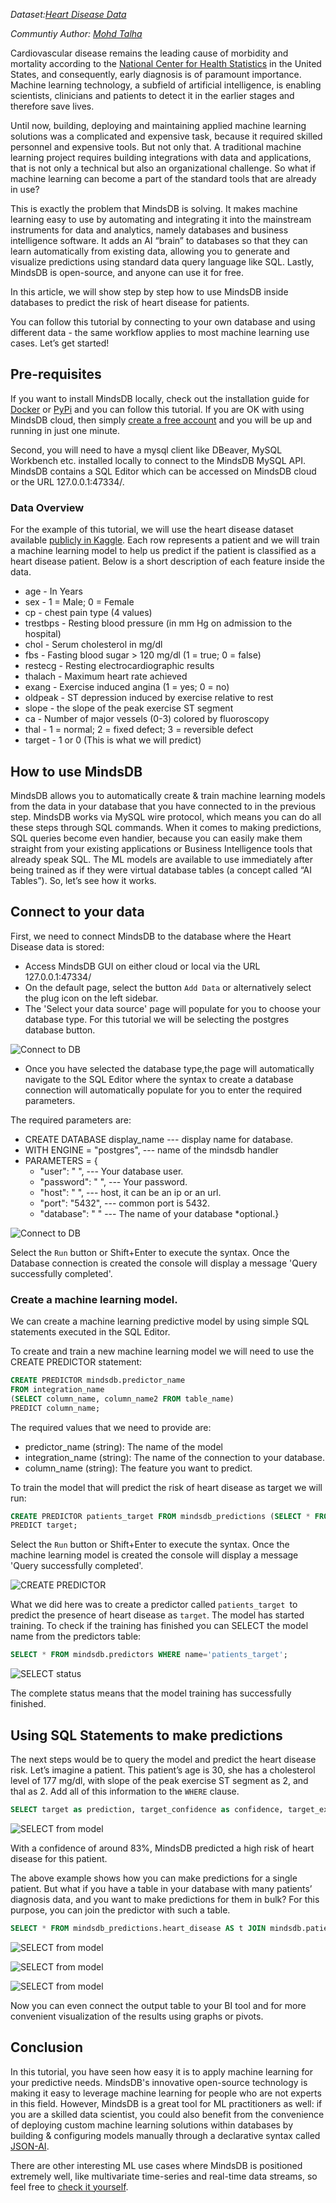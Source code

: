 *Dataset:[Heart Disease Data](https://www.kaggle.com/c/heart-disease-uci/data)*

*Communtiy Author: [Mohd Talha](https://github.com/taltrums)*

Cardiovascular disease remains the leading cause of morbidity and mortality according to the [National Center for Health Statistics](https://www.cdc.gov/nchs/products/databriefs/db328.htm) in the United States, and consequently, early diagnosis is of paramount importance. Machine learning technology, a subfield of artificial intelligence, is enabling scientists, clinicians and patients to detect it in the earlier stages and therefore save lives.
 
Until now, building, deploying and maintaining applied machine learning solutions was a complicated and expensive task, because it required skilled personnel and expensive tools. But not only that. A traditional machine learning project requires building integrations with data and applications, that is not only a technical but also an organizational challenge. So what if machine learning can become a part of the standard tools that are already in use?
 
This is exactly the problem that MindsDB is solving. It makes machine learning easy to use by automating and integrating it into the mainstream instruments for data and analytics, namely databases and business intelligence software. It adds an AI “brain” to databases so that they can learn automatically from existing data, allowing you to generate and visualize predictions using standard data query language like SQL. Lastly, MindsDB is open-source, and anyone can use it for free.
 
In this article, we will show step by step how to use MindsDB inside databases to predict the risk of heart disease for patients. 
 
You can follow this tutorial by connecting to your own database and using different data - the same workflow applies to most machine learning use cases. Let’s get started!

## Pre-requisites

If you want to install MindsDB locally, check out the installation guide for [Docker](https://docs.mindsdb.com/deployment/docker/) or [PyPi](https://docs.mindsdb.com/deployment/pypi/) and you can follow this tutorial.
If you are OK with using MindsDB cloud, then simply [create a free account](https://cloud.mindsdb.com/signup) and you will be up and running in just one minute. 
 
Second, you will need to have a mysql client like DBeaver, MySQL Workbench etc. installed locally to connect to the MindsDB MySQL API. MindsDB contains a SQL Editor which can be accessed on MindsDB cloud or the URL 127.0.0.1:47334/.

### Data Overview

For the example of this tutorial, we will use the heart disease dataset available [publicly in Kaggle](https://www.kaggle.com/c/heart-disease-uci/data). Each row represents a patient and we will train a machine learning model to help us predict if the patient is classified as a heart disease patient. Below is a short description of each feature inside the data.

* age - In Years
* sex - 1 = Male; 0 = Female
* cp - chest pain type (4 values)
* trestbps - Resting blood pressure (in mm Hg on admission to the hospital)
* chol - Serum cholesterol in mg/dl
* fbs - Fasting blood sugar > 120 mg/dl (1 = true; 0 = false)
* restecg - Resting electrocardiographic results
* thalach - Maximum heart rate achieved
* exang - Exercise induced angina (1 = yes; 0 = no)
* oldpeak - ST depression induced by exercise relative to rest
* slope - the slope of the peak exercise ST segment
* ca - Number of major vessels (0-3) colored by fluoroscopy
* thal - 1 = normal; 2 = fixed defect; 3 = reversible defect
* target - 1 or 0 (This is what we will predict)

## How to use MindsDB

MindsDB allows you to automatically create & train machine learning models from the data in your database that you have connected to in the previous step. MindsDB works via MySQL wire protocol, which means you can do all these steps through SQL commands. When it comes to making predictions, SQL queries become even handier, because you can easily make them straight from your existing applications or Business Intelligence tools that already speak SQL. The ML models are available to use immediately after being trained as if they were virtual database tables (a concept called “AI Tables”). 
So, let’s see how it works.

## Connect to your data

First, we need to connect MindsDB to the database where the Heart Disease data is stored:
- Access MindsDB GUI on either cloud or local via the URL 127.0.0.1:47334/
- On the default page, select the button `Add Data` or alternatively select the plug icon on the left sidebar.
- The 'Select your data source' page will populate for you to choose your database type. For this tutorial we will be selecting the postgres database button.

![Connect to DB](/assets/sql/tutorials/heart-disease/database.png)

- Once you have selected the database type,the page will automatically navigate to the SQL Editor where the syntax to create a database connection will automatically populate for you to enter the required parameters.


The required parameters are:

- CREATE DATABASE display_name  --- display name for database. 
- WITH ENGINE = "postgres",     --- name of the mindsdb handler 
- PARAMETERS = {
    - "user": " ",              --- Your database user.
    - "password": " ",          --- Your password.
    - "host": " ",              --- host, it can be an ip or an url. 
    - "port": "5432",           --- common port is 5432.
    - "database": " "           --- The name of your database *optional.}

![Connect to DB](/assets/sql/tutorials/heart-disease/dbintegration.png)

Select the `Run` button or Shift+Enter to execute the syntax. Once the Database connection is created the console will display a message 'Query successfully completed'.
 
### Create a machine learning model.

We can create a machine learning predictive model by using simple SQL statements executed in the SQL Editor.

To create and train a new machine learning model we will need to use the CREATE PREDICTOR statement:

```sql
CREATE PREDICTOR mindsdb.predictor_name
FROM integration_name
(SELECT column_name, column_name2 FROM table_name)
PREDICT column_name;
```

The required values that we need to provide are:

- predictor_name (string): The name of the model
- integration_name (string): The name of the connection to your database.
- column_name (string): The feature you want to predict.

To train the model that will predict the risk of heart disease as target we will run:

```sql
CREATE PREDICTOR patients_target FROM mindsdb_predictions (SELECT * FROM heart_disease)
PREDICT target;
```

Select the `Run` button or Shift+Enter to execute the syntax. Once the machine learning model is created the console will display a message 'Query successfully completed'.
	
![CREATE PREDICTOR](/assets/sql/tutorials/heart-disease/create.png)

What we did here was to create a predictor called `patients_target `to predict the presence of heart disease as `target`. The model has started training. To check if the training has finished you can SELECT the model name from the predictors table:

```sql
SELECT * FROM mindsdb.predictors WHERE name='patients_target';
```

![SELECT status](/assets/sql/tutorials/heart-disease/selectpredictor.png)

The complete status means that the model training has successfully finished.
 
## Using SQL Statements to make predictions

The next steps would be to query the model and predict the heart disease risk. Let’s imagine a patient. This patient’s age is 30, she has a cholesterol level of 177 mg/dl, with slope of the peak exercise ST segment as 2, and thal as 2. Add all of this information to the `WHERE` clause.

```sql
SELECT target as prediction, target_confidence as confidence, target_explain as info FROM mindsdb.patients_target WHERE age=30 AND chol=177 AND slope=2 AND thal=2;
```

![SELECT from model](/assets/sql/tutorials/heart-disease/1prediction.png)

With a confidence of around 83%, MindsDB predicted a high risk of heart disease for this patient.
 
The above example shows how you can make predictions for a single patient. But what if you have a table in your database with many patients’ diagnosis data, and you want to make predictions for them in bulk?
For this purpose, you can join the predictor with such a table.
 
```sql
SELECT * FROM mindsdb_predictions.heart_disease AS t JOIN mindsdb.patients_target AS tb WHERE t.thal=2;
```

![SELECT from model](/assets/sql/tutorials/heart-disease/2ndprediction.png)

![SELECT from model](/assets/sql/tutorials/heart-disease/2.1prediction.png)

![SELECT from model](/assets/sql/tutorials/heart-disease/3rdprediction.png)

Now you can even connect the output table to your BI tool and for more convenient visualization of the results using graphs or pivots.
 
## Conclusion
In this tutorial, you have seen how easy it is to apply machine learning for your predictive needs. MindsDB's innovative open-source technology is making it easy to leverage machine learning for people who are not experts in this field. However, MindsDB is a great tool for ML practitioners as well: if you are a skilled data scientist, you could also benefit from the convenience of deploying custom machine learning solutions within databases by building & configuring models manually through a declarative syntax called [JSON-AI](https://mindsdb.com/JSON-AI).
 
There are other interesting ML use cases where MindsDB is positioned extremely well, like multivariate time-series and real-time data streams, so feel free to [check it yourself](https://mindsdb.com/machine-learning-use-cases/).

